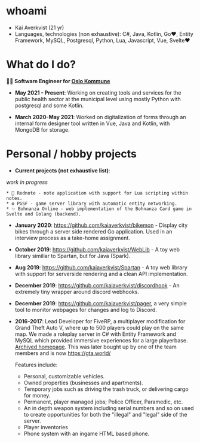 # whoami
* Kai Averkvist (21 yr)
* Languages, technologies (non exhaustive): C#, Java, Kotlin, Go❤️, Entity Framework, MySQL, Postgresql, Python, Lua, Javascript, Vue, Svelte❤️

# What do I do?

👨‍💻 **Software Engineer for [Oslo Kommune](https://oslo.kommune.no/)**

* **May 2021 - Present**: Working on creating tools and services for the public health sector at the municipal level using mostly Python with postgresql and some Kotlin.

* **March 2020-May 2021**: Worked on digitalization of forms through an internal form designer tool written in Vue, Java and Kotlin, with MongoDB for storage.


# Personal / hobby projects
* **Current projects (not exhaustive list)**: 

*work in progress*

    * 🧧 Rednote - note application with support for Lua scripting within notes.
    * ⚙️ PGSF - game server library with automatic entity networking.
    * ✨ Bohnanza Online - web implementation of the Bohnanza Card game in Svelte and Golang (backend).

* **January 2020**: https://github.com/kaiaverkvist/bikemon - Display city bikes through a server side rendered Go application. Used in an interview process as a take-home assignment.

* **October 2019**: https://github.com/kaiaverkvist/WebLib - A toy web library similiar to Spartan, but for Java (Spark).

* **Aug 2019**: https://github.com/kaiaverkvist/Spartan - A toy web library with support for serverside rendering and a clean API implementation.

* **December 2019**: https://github.com/kaiaverkvist/discordhook - An extremely tiny wrapper around discord webhooks.

* **December 2019**: https://github.com/kaiaverkvist/pager, a very simple tool to monitor webpages for changes and log to Discord.


* **2016-2017**: Lead Developer for FiveRP, a multiplayer modification for Grand Theft Auto V, where up to 500 players could play on the same map. We made a roleplay server in C# with Entity Framework and MySQL which provided immersive experiences for a large playerbase. [Archived homepage](https://web.archive.org/web/20161017181129/https://fiverp.net/). This was later bought up by one of the team members and is now https://gta.world/

    Features include:
    * Personal, customizable vehicles.
    * Owned properties (businesses and apartments).
    * Temporary jobs such as driving the trash truck, or delivering cargo for money.
    * Permanent, player managed jobs; Police Officer, Paramedic, etc.
    * An in depth weapon system including serial numbers and so on used to create opportunities for both the "illegal" and "legal" side of the server.
    * Player inventories
    * Phone system with an ingame HTML based phone.
    
